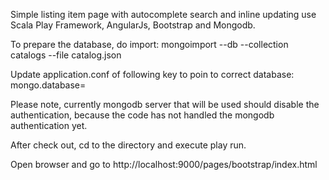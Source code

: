 Simple listing item page with autocomplete search and inline updating use Scala Play Framework, AngularJs, Bootstrap and Mongodb.

To prepare the database, do import:
mongoimport --db <catalogdb> --collection catalogs --file catalog.json

Update application.conf of following key to poin to correct database:
mongo.database=<catalogdb>

Please note, currently mongodb server that will be used should disable the authentication, because the code has not handled the mongodb authentication yet.

After check out, cd to the directory and execute play run.

Open browser and go to http://localhost:9000/pages/bootstrap/index.html

